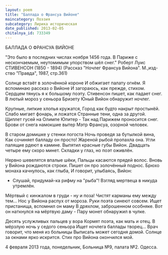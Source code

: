 ```yaml
---
layout: poem
title: "Баллада о Франсуа Вийоне"
maincategory: Поэзия
subcategory: Лирика историческая
date_published: 2013-02-05
chitalnya_id: 733349
---
```




БАЛЛАДА О ФРАНСУА ВИЙОНЕ

"Это было в последних числах ноября
1456 года. В Париже с нескончаемым,
неутомимым упорством шёл снег."
Роберт Луис СТИВЕНСОН (1850 - 1894)
(Рассказ "Ночлег Франсуа Вийона".
М.,изд-ство "Правда", 1987, стр.361)

Солнце встаёт в золочённой короне
И обжигает палату огнём.
Я вспоминаю рассказ о Вийоне
И загораюсь, как прежде, стихом.
Сердцем тянусь я к большому поэту.
Стивенсон пишет, как падает снег.
В лютый мороз у сеньора Бризету
Юный Вийон обнаружит ночлег.

Крупные, липкие хлопья кружатся,
Город как будто накрыт простынёй.
Слабо мигает фонарь, и ложатся
Странные тени, одна за другой.
Щиплет гусей на Олимпе Юпитер -
Так над Парижем проносится снег.
Брови от снега намокшие вытер
Мэтр Франсуа, озорной человек.

В старом домишке у стенки погоста
Ночь проведя за бутылкой вина,
Как сочиняет балладу он просто!
Жареной рыбой пропахла она.
Угли палящие рдеют в камине.
Выпятил красные губы Вийон.
Двадцать четыре ему скоро минет.
Складки у глаз, но поэт оживлён.

Нервно шевелятся впалые шёки,
Пальцы касаются прядей волос.
Вновь у Вийона рождаются строки.
Пишет он про золочённый поднос.
Брюхо монаха качнулось, как глыба,
И говорит, улыбаясь, Вийон:
- Слушай, придумай-ка рифму на "рыба"!
Взгляд мертвеца в никуда утремлён.

Мёртвый с кинжалом в груди - ну и поза!
Чистят карманы ему между тем...
Нос у Вийона распух от мороза.
Руки поэта синеют совсем.
Ищет пристанища, вспомнил он маму
В дряхлом, заброшенном особняке.
Вот он наткнулся на мёртвую даму -
Пару монет обнаружил в чулке.

Десять услужливых пальцев у вора
Кормят поэта, как мать и отец.
В мёрзлую ночь у седого сеньора
Ищет ночлега баллады творец...
Врач говорит, что меня из больницы
Выписать может сегодня домой.
Солнце за окнами ярко искрится.
Стих про Вийона окончился мой.

4 февраля 2013 года, понедельник,
Больница №9, палата №2. Одесса.






